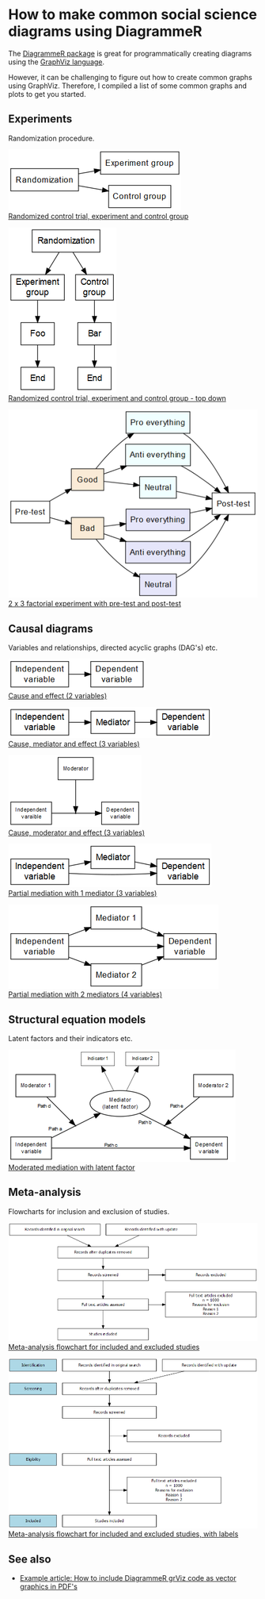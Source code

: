 # How to make common social science diagrams using DiagrammeR

The [DiagrammeR package](http://rich-iannone.github.io/DiagrammeR/) is great for programmatically creating diagrams using the [GraphViz language](https://www.graphviz.org/).

However, it can be challenging to figure out how to create common graphs using GraphViz. Therefore, I compiled a list of some common graphs and plots to get you started.

## Experiments

Randomization procedure.

[![](experiments/rct-experiment-and-control-group.png)](experiments/rct-experiment-and-control-group.r)  
[Randomized control trial, experiment and control group](experiments/rct-experiment-and-control-group.r) 

[![](experiments/rct-experiment-and-control-group-top-down.png)](experiments/rct-experiment-and-control-group-top-down.r)  
[Randomized control trial, experiment and control group - top down](experiments/rct-experiment-and-control-group-top-down.r) 


[![](experiments/factorial-experiment.png)](experiments/factorial-experiment.r)  
[2 x 3 factorial experiment with pre-test and post-test](experiments/factorial-experiment.r) 

## Causal diagrams

Variables and relationships, directed acyclic graphs (DAG's) etc.

[![](causal-diagrams/cause-effect.png)](causal-diagrams/cause-effect.r)  
[Cause and effect (2 variables)](causal-diagrams/cause-effect.r)

[![](causal-diagrams/cause-mediator-effect.png)](causal-diagrams/cause-mediator-effect.r)  
[Cause, mediator and effect (3 variables)](causal-diagrams/cause-mediator-effect.r)

[![](causal-diagrams/cause-moderator-effect.png)](causal-diagrams/cause-moderator-effect.r)  
[Cause, moderator and effect (3 variables)](causal-diagrams/cause-moderator-effect.r)

[![](causal-diagrams/mediation-one-mediator.png)](causal-diagrams/mediation-one-mediator.r)  
[Partial mediation with 1 mediator (3 variables)](causal-diagrams/mediation-one-mediator.r)

[![](causal-diagrams/mediation-two-mediators.png)](causal-diagrams/mediation-two-mediators.r)  
[Partial mediation with 2 mediators (4 variables)](causal-diagrams/mediation-two-mediators.r)

## Structural equation models

Latent factors and their indicators etc.

[![](sem/moderated-mediation-sem.png)](sem/moderated-mediation-sem.r)  
[Moderated mediation with latent factor](sem/moderated-mediation-sem.r)

## Meta-analysis

Flowcharts for inclusion and exclusion of studies.

[![](meta-analysis/meta-analysis-flowchart.png)](meta-analysis/meta-analysis-flowchart.r)  
[Meta-analysis flowchart for included and excluded studies](meta-analysis/meta-analysis-flowchart.r)

[![](meta-analysis/meta-analysis-flowchart-labels.png)](meta-analysis/meta-analysis-flowchart-labels.r)  
[Meta-analysis flowchart for included and excluded studies, with labels](meta-analysis/meta-analysis-flowchart-labels.r)

## See also

- [Example article: How to include DiagrammeR grViz code as vector graphics in PDF's](example-article.rmd)
